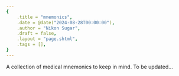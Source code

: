 ```yaml
---
{
    .title = "mnemonics",
    .date = @date("2024-08-28T00:00:00"),
    .author = "Nikon Sugar",
    .draft = false,
    .layout = "page.shtml",
    .tags = [],
}  
--- 
```


A collection of medical mnemonics to keep in mind. To be updated...


